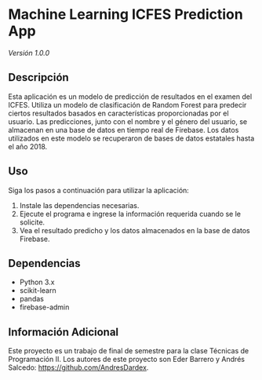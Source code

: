 # Machine Learning ICFES Prediction App

*Versión 1.0.0*

## Descripción

Esta aplicación es un modelo de predicción de resultados en el examen del ICFES. Utiliza un modelo de clasificación de Random Forest para predecir ciertos resultados basados en características proporcionadas por el usuario. Las predicciones, junto con el nombre y el género del usuario, se almacenan en una base de datos en tiempo real de Firebase. Los datos utilizados en este modelo se recuperaron de bases de datos estatales hasta el año 2018.

## Uso

Siga los pasos a continuación para utilizar la aplicación:

1. Instale las dependencias necesarias.
2. Ejecute el programa e ingrese la información requerida cuando se le solicite.
3. Vea el resultado predicho y los datos almacenados en la base de datos Firebase.

## Dependencias

- Python 3.x
- scikit-learn
- pandas
- firebase-admin
  <!-- Agregue cualquier otra dependencia aquí -->

## Información Adicional

Este proyecto es un trabajo de final de semestre para la clase Técnicas de Programación II. Los autores de este proyecto son Eder Barrero y Andrés Salcedo: https://github.com/AndresDardex.



